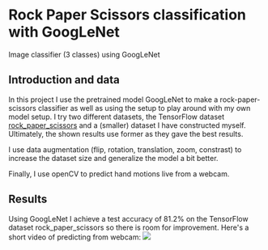 # Rock Paper Scissors classification with GoogLeNet
Image classifier (3 classes) using GoogLeNet

## Introduction and data
In this project I use the pretrained model GoogLeNet to make a rock-paper-scissors classifier as well as using the setup to play around with my own model setup.
I try two different datasets, the TensorFlow dataset [rock_paper_scissors](https://www.tensorflow.org/datasets/catalog/rock_paper_scissors) and a (smaller) dataset I have constructed myself. Ultimately, the shown results use former as they gave the best results.

I use data augmentation (flip, rotation, translation, zoom, constrast) to increase the dataset size and generalize the model a bit better.

Finally, I use openCV to predict hand motions live from a webcam.


## Results
Using GoogLeNet I achieve a test accuracy of 81.2% on the TensorFlow dataset rock_paper_scissors so there is room for improvement. Here's a short video of predicting from webcam:
![](figure/demo.gif)
